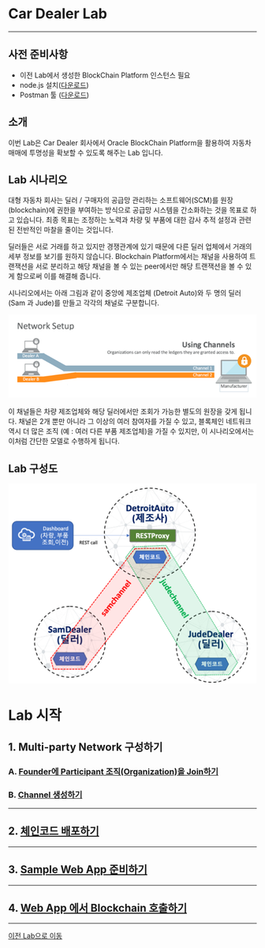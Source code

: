 # Car Dealer Lab #
-----
## 사전 준비사항 ##
+ 이전 Lab에서 생성한 BlockChain Platform 인스턴스 필요
+ node.js 설치([다운로드](https://nodejs.org/ko/download/))
+ Postman 툴 ([다운로드](https://www.getpostman.com/apps))

## 소개 ##
이번 Lab은 Car Dealer 회사에서 Oracle BlockChain Platform을 활용하여 자동차 매매에 투명성을 확보할 수 있도록 해주는 Lab 입니다.

## Lab 시나리오
대형 자동차 회사는 딜러 / 구매자의 공급망 관리하는 소프트웨어(SCM)를 원장 (blockchain)에 권한을 부여하는 방식으로 공급망 시스템을 간소화하는 것을 목표로 하고 있습니다. 최종 목표는 조정하는 노력과 차량 및 부품에 대한 감사 추적 설정과 관련된 전반적인 마찰을 줄이는 것입니다.

딜러들은 서로 거래를 하고 있지만 경쟁관계에 있기 때문에 다른 딜러 업체에서 거래의 세부 정보를 보기를 원하지 않습니다. Blockchain Platform에서는 채널을 사용하여 트랜잭션을 서로 분리하고 해당 채널을 볼 수 있는 peer에서만 해당 트랜잭션을 볼 수 있게 함으로써 이를 해결해 줍니다.

시나리오에서는 아래 그림과 같이 중앙에 제조업체 (Detroit Auto)와 두 명의 딜러 (Sam 과 Jude)를 만들고 각각의 채널로 구분합니다.

![](images/scenario.png)

이 채널들은 차량 제조업체와 해당 딜러에서만 조회가 가능한 별도의 원장을 갖게 됩니다. 채널은 2개 뿐만 아니라 그 이상의 여러 참여자를 가질 수 있고, 블록체인 네트워크 역시 더 많은 조직 (예 : 여러 다른 부품 제조업체)을 가질 수 있지만, 이 시나리오에서는 이처럼 간단한 모델로 수행하게 됩니다.

## Lab 구성도

![](images/overview.png)


# Lab 시작

## 1. Multi-party Network 구성하기

### A. [Founder에 Participant 조직(Organization)을 Join하기](joinorg.md)

### B. [Channel 생성하기](createchannel.md)

---
## 2. [체인코드 배포하기](chaincode_deploy.md)
---
## 3. [Sample Web App 준비하기](create_sampleapp.md)
---
## 4. [Web App 에서 Blockchain 호출하기](invoke_blockchain.md)

-----

[이전 Lab으로 이동](../README.md)
